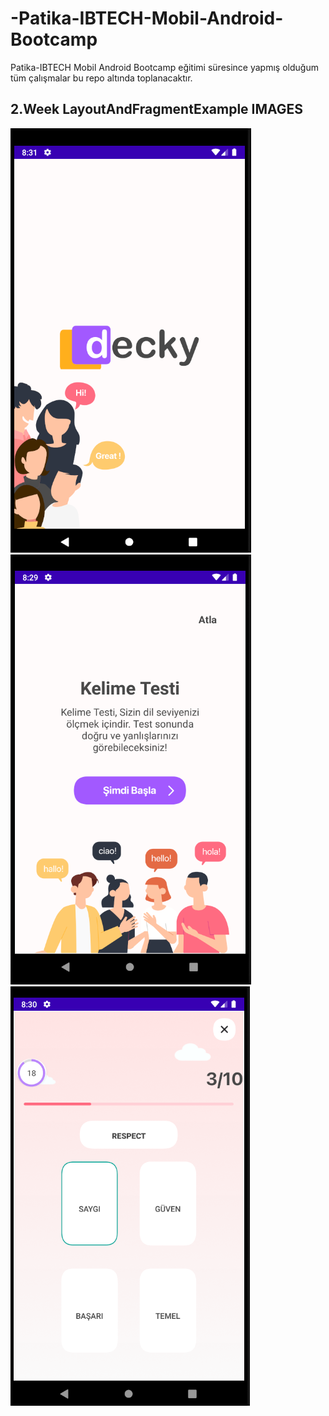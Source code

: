 # -Patika-IBTECH-Mobil-Android-Bootcamp
Patika-IBTECH Mobil Android Bootcamp eğitimi süresince yapmış olduğum tüm çalışmalar bu repo altında toplanacaktır.

## 2.Week LayoutAndFragmentExample IMAGES
![github](imagesOffProject/screen1.PNG)
![github](imagesOffProject/screen2.PNG)
![github](imagesOffProject/screen3.PNG)
